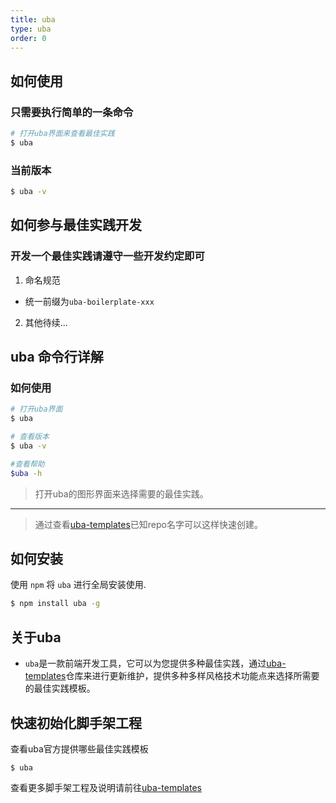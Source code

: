 ```yaml
---
title: uba
type: uba
order: 0
---
```


## 如何使用

### 只需要执行简单的一条命令
```sh
# 打开uba界面来查看最佳实践
$ uba
```

### 当前版本
```sh
$ uba -v
```

## 如何参与最佳实践开发

### 开发一个最佳实践请遵守一些开发约定即可

1. 命名规范
  - 统一前缀为`uba-boilerplate-xxx`

2. 其他待续...


## uba 命令行详解

### 如何使用

```sh
# 打开uba界面
$ uba

# 查看版本
$ uba -v

#查看帮助
$uba -h
```

> 打开uba的图形界面来选择需要的最佳实践。

---
> 通过查看[uba-templates](https://github.com/uba-templates)已知repo名字可以这样快速创建。

## 如何安装

使用 `npm` 将 `uba` 进行全局安装使用.

```sh
$ npm install uba -g
```


## 关于uba

- `uba`是一款前端开发工具，它可以为您提供多种最佳实践，通过[uba-templates](https://github.com/uba-templates)仓库来进行更新维护，提供多种多样风格技术功能点来选择所需要的最佳实践模板。


## 快速初始化脚手架工程

查看uba官方提供哪些最佳实践模板

```
$ uba
```

查看更多脚手架工程及说明请前往[uba-templates](https://github.com/uba-templates)

